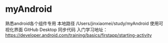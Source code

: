 # myAndroid
熟悉android各个组件专用
本地路径 /Users/jinxiaomei/study/myAndroid
使用可视化界面 GitHub Desktop 同步代码
入门学习地址：https://developer.android.com/training/basics/firstapp/starting-activity
